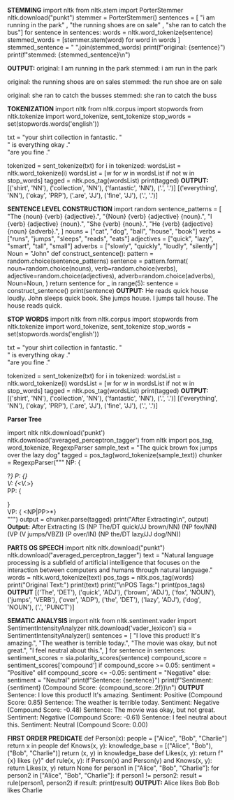 ****STEMMING****
import nltk
from nltk.stem import PorterStemmer
nltk.download("punkt")
stemmer = PorterStemmer()
sentences = [ "i am running in the park" ,
              "the running shoes are on sale" ,
              "she ran to catch the bus"]
for sentence in sentences:
  words = nltk.word_tokenize(sentence)
  stemmed_words = [stemmer.stem(word) for word in words ]
  stemmed_sentence = " ".join(stemmed_words)
  print(f"original: {sentence}")
  print(f"stemmed: {stemmed_sentence}\n")
  
**OUTPUT:**
original: I am running in the park
stemmed: i am run in the park

original: the running shoes are on sales
stemmed: the run shoe are on sale

original: she ran to catch the busses
stemmed: she ran to catch the buss

****TOKENIZATION****
import nltk
from nltk.corpus import stopwords
from nltk.tokenize import word_tokenize, sent_tokenize
stop_words = set(stopwords.words('english'))

txt = "your shirt collection in fantastic. "\
      " is everything okay ." \
      "are you fine ."

tokenized = sent_tokenize(txt)
for i in tokenized:
	wordsList = nltk.word_tokenize(i)
	wordsList = [w for w in wordsList if not w in stop_words]
	tagged = nltk.pos_tag(wordsList)
	print(tagged)
**OUTPUT:**
[('shirt', 'NN'), ('collection', 'NN'), ('fantastic', 'NN'), ('.', '.')]
[('everything', 'NN'), ('okay', 'PRP'), ('.are', 'JJ'), ('fine', 'JJ'), ('.', '.')]

****SENTENCE LEVEL CONSTRUCTION****
import random
sentence_patterns = [
    "The {noun} {verb} {adjective}.",
    "{Noun} {verb} {adjective} {noun}.",
    "I {verb} {adjective} {noun}.",
    "She {verb} {noun}.",
    "He {verb} {adjective} {noun} {adverb}.",
]
nouns = ["cat", "dog", "ball", "house", "book"]
verbs = ["runs", "jumps", "sleeps", "reads", "eats"]
adjectives = ["quick", "lazy", "smart", "tall", "small"]
adverbs = ["slowly", "quickly", "loudly", "silently"]
Noun = "John"
def construct_sentence():
    pattern = random.choice(sentence_patterns)
    sentence = pattern.format(
        noun=random.choice(nouns),
        verb=random.choice(verbs),
        adjective=random.choice(adjectives),
        adverb=random.choice(adverbs),
        Noun=Noun,
    )
    return sentence
for _ in range(5):
    sentence = construct_sentence()
    print(sentence)
**OUTPUT:**
He reads quick house loudly.
John sleeps quick book.
She jumps house.
I jumps tall house.
The house reads quick.

****STOP WORDS****
import nltk
from nltk.corpus import stopwords
from nltk.tokenize import word_tokenize, sent_tokenize
stop_words = set(stopwords.words('english'))

txt = "your shirt collection in fantastic. "\
      " is everything okay ." \
      "are you fine ."

tokenized = sent_tokenize(txt)
for i in tokenized:
	wordsList = nltk.word_tokenize(i)
	wordsList = [w for w in wordsList if not w in stop_words]
	tagged = nltk.pos_tag(wordsList)
	print(tagged)
**OUTPUT:**
[('shirt', 'NN'), ('collection', 'NN'), ('fantastic', 'NN'), ('.', '.')]
[('everything', 'NN'), ('okay', 'PRP'), ('.are', 'JJ'), ('fine', 'JJ'), ('.', '.')]

****Parser Tree****

import nltk
nltk.download('punkt')
nltk.download('averaged_perceptron_tagger')
from nltk import pos_tag, word_tokenize, RegexpParser
sample_text = "The quick brown fox jumps over the lazy dog"
tagged = pos_tag(word_tokenize(sample_text))
chunker = RegexpParser("""
					NP: {<DT>?<JJ>*<NN>} 
					P: {<IN>}			 
					V: {<V.*>}			
					PP: {<p> <NP>}		 
					VP: {<V> <NP|PP>*}	 
          """)
output = chunker.parse(tagged)
print("After Extracting\n", output)
**Output:**
After Extracting
 (S
  (NP The/DT quick/JJ brown/NN)
  (NP fox/NN)
  (VP (V jumps/VBZ))
  (P over/IN)
  (NP the/DT lazy/JJ dog/NN))

****PARTS OS SPEECH****
import nltk
nltk.download("punkt")
nltk.download("averaged_perceptron_tagger")
text = "Natural language processing is a subfield of artificial intelligence that focuses on the interaction between computers and humans through natural language."
words = nltk.word_tokenize(text)
pos_tags = nltk.pos_tag(words)
print("Original Text:")
print(text)
print("\nPOS Tags:")
print(pos_tags)
**OUTPUT**
[('The', 'DET'), ('quick', 'ADJ'), ('brown', 'ADJ'), ('fox', 'NOUN'), ('jumps', 'VERB'), ('over', 'ADP'), ('the', 'DET'), ('lazy', 'ADJ'), ('dog', 'NOUN'), ('.', 'PUNCT')]

****SEMATIC ANALYSIS****
import nltk
from nltk.sentiment.vader import SentimentIntensityAnalyzer
nltk.download('vader_lexicon')
sia = SentimentIntensityAnalyzer()
sentences = [
    "I love this product! It's amazing.",
    "The weather is terrible today.",
    "The movie was okay, but not great.",
    "I feel neutral about this.",
]
for sentence in sentences:
    sentiment_scores = sia.polarity_scores(sentence)
    compound_score = sentiment_scores['compound']
    if compound_score >= 0.05:
        sentiment = "Positive"
    elif compound_score <= -0.05:
        sentiment = "Negative"
    else:
        sentiment = "Neutral"
    print(f"Sentence: {sentence}")
    print(f"Sentiment: {sentiment} (Compound Score: {compound_score:.2f})\n")
**OUTPUT**
Sentence: I love this product! It's amazing.
Sentiment: Positive (Compound Score: 0.85)
Sentence: The weather is terrible today.
Sentiment: Negative (Compound Score: -0.48)
Sentence: The movie was okay, but not great.
Sentiment: Negative (Compound Score: -0.61)
Sentence: I feel neutral about this.
Sentiment: Neutral (Compound Score: 0.00)

****FIRST ORDER PREDICATE****
def Person(x):
    people = ["Alice", "Bob", "Charlie"]
    return x in people
def Knows(x, y):
    knowledge_base = [("Alice", "Bob"), ("Bob", "Charlie")]
    return (x, y) in knowledge_base
def Likes(x, y):
    return f"{x} likes {y}"
def rule(x, y):
    if Person(x) and Person(y) and Knows(x, y):
        return Likes(x, y)
    return None
for person1 in ["Alice", "Bob", "Charlie"]:
    for person2 in ["Alice", "Bob", "Charlie"]:
        if person1 != person2:
            result = rule(person1, person2)
            if result:
                print(result)
**OUTPUT:**
Alice likes Bob
Bob likes Charlie




